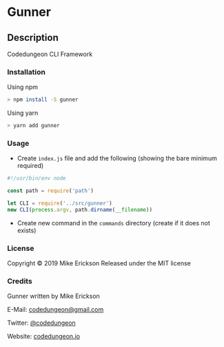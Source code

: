 # Gunner

## Description

Codedungeon CLI Framework

### Installation

Using npm

```bash
> npm install -S gunner
```

Using yarn

```bash
> yarn add gunner
```

### Usage

- Create `index.js` file and add the following (showing the bare minimum required)

```js
#!/usr/bin/env node

const path = require('path')

let CLI = require('../src/gunner')
new CLI(process.argv, path.dirname(__filename))
```

- Create new command in the `commands` directory (create if it does not exists)

### License

Copyright &copy; 2019 Mike Erickson
Released under the MIT license

### Credits

Gunner written by Mike Erickson

E-Mail: [codedungeon@gmail.com](mailto:codedungeon@gmail.com)

Twitter: [@codedungeon](http://twitter.com/codedungeon)

Website: [codedungeon.io](http://codedungeon.io)
